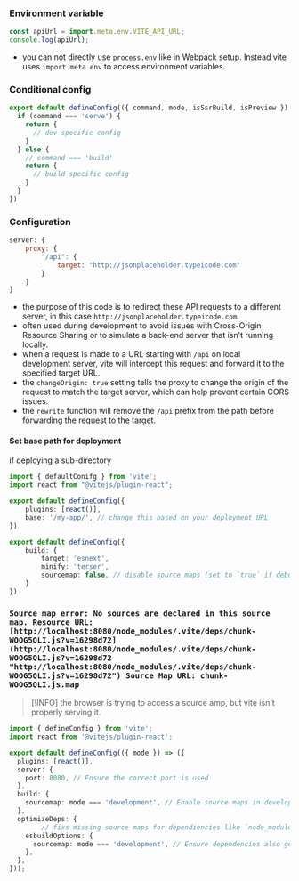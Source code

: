 ### Environment variable
```js
const apiUrl = import.meta.env.VITE_API_URL;
console.log(apiUrl);

```
- you can not directly use `process.env` like in Webpack setup. Instead vite uses `import.meta.env` to access environment variables.

### Conditional config
```js
export default defineConfig(({ command, mode, isSsrBuild, isPreview }) => {
  if (command === 'serve') {
    return {
      // dev specific config
    }
  } else {
    // command === 'build'
    return {
      // build specific config
    }
  }
})

```
### Configuration
```js
server: {
	proxy: {
		"/api": {
			target: "http://jsonplaceholder.typeicode.com"
		}
	}
}
```
- the purpose of this code is to redirect these API requests to a different server, in this case `http://jsonplaceholder.typeicode.com`.
- often used during development to avoid issues with Cross-Origin Resource Sharing or to simulate a back-end server that isn't running locally.
- when a request is made to a URL starting with `/api` on local development server, vite will intercept this request and forward it to the specified target URL.
- the `changeOrigin: true`  setting tells the proxy to change the origin of the request to match the target server, which can help prevent certain CORS issues.
- the `rewrite` function will remove the `/api` prefix from the path before forwarding the request to the target.

#### Set base path for deployment
if deploying a sub-directory
```ts
import { defaultConifg } from 'vite';
import react from "@vitejs/plugin-react";

export default defineConfig({
	plugins: [react()],
	base: '/my-app/', // change this based on your deployment URL
})

```

```ts
export default defineConfig({
	build: {
		target: 'esnext',
		minify: 'terser',
		sourcemap: false, // disable source maps (set to `true` if debugging )
	}
})
```

### `Source map error: No sources are declared in this source map. Resource URL: [http://localhost:8080/node_modules/.vite/deps/chunk-WOOG5QLI.js?v=16298d72](http://localhost:8080/node_modules/.vite/deps/chunk-WOOG5QLI.js?v=16298d72 "http://localhost:8080/node_modules/.vite/deps/chunk-WOOG5QLI.js?v=16298d72") Source Map URL: chunk-WOOG5QLI.js.map`

> [!INFO] the browser is trying to access a source amp, but vite isn't properly serving it.

```ts
import { defineConfig } from 'vite';
import react from '@vitejs/plugin-react';

export default defineConfig(({ mode }) => ({
  plugins: [react()],
  server: {
    port: 8080, // Ensure the correct port is used
  },
  build: {
    sourcemap: mode === 'development', // Enable source maps in development
  },
  optimizeDeps: {
		// fixs missing source maps for dependiencies like `node_modules/.vite/deps/*`
    esbuildOptions: {
      sourcemap: mode === 'development', // Ensure dependencies also get source maps.
    },
  },
}));

```